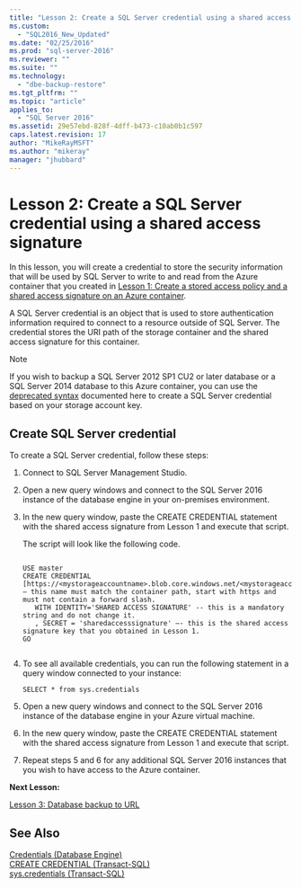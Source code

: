 ```yaml
---
title: "Lesson 2: Create a SQL Server credential using a shared access signature | Microsoft Docs"
ms.custom: 
  - "SQL2016_New_Updated"
ms.date: "02/25/2016"
ms.prod: "sql-server-2016"
ms.reviewer: ""
ms.suite: ""
ms.technology: 
  - "dbe-backup-restore"
ms.tgt_pltfrm: ""
ms.topic: "article"
applies_to: 
  - "SQL Server 2016"
ms.assetid: 29e57ebd-828f-4dff-b473-c10ab0b1c597
caps.latest.revision: 17
author: "MikeRayMSFT"
ms.author: "mikeray"
manager: "jhubbard"
---
```

# Lesson 2: Create a SQL Server credential using a shared access signature
In this lesson, you will create a credential to store the security information that will be used by SQL Server to write to and read from the Azure container that you created in [Lesson 1: Create a stored access policy and a shared access signature  on an Azure container](../relational-databases/lesson-1-create-stored-access-policy-and-shared-access-signature.md).  
  
A SQL Server credential is an object that is used to store authentication information required to connect to a resource outside of SQL Server. The credential stores the URI path of the storage container and the shared access signature for this container.  
  
> [!NOTE]  
> If you wish to backup a SQL Server 2012 SP1 CU2 or later database or a SQL Server 2014 database to this Azure container, you can use the [deprecated syntax](https://technet.microsoft.com/en-US/library/dn435916(v=sql.120).aspx) documented here to create a SQL Server credential based on your storage account key.  
  
## Create SQL Server credential  
To create a SQL Server credential, follow these steps:  
  
1.  Connect to SQL Server Management Studio.  
  
2.  Open a new query windows and connect to the SQL Server 2016 instance of the database engine in your on-premises environment.  
  
3.  In the new query window, paste the CREATE CREDENTIAL statement with the shared access signature from Lesson 1 and execute that script.  
  
    The script will look like the following code.  
  
    ```Transact-SQL  
  
    USE master  
    CREATE CREDENTIAL [https://<mystorageaccountname>.blob.core.windows.net/<mystorageaccountcontainername>] – this name must match the container path, start with https and must not contain a forward slash.  
       WITH IDENTITY='SHARED ACCESS SIGNATURE' -- this is a mandatory string and do not change it.   
       , SECRET = 'sharedaccesssignature' –- this is the shared access signature key that you obtained in Lesson 1.   
    GO  
  
    ```  
  
4.  To see all available credentials, you can run the following statement in a query window connected to your instance:  
  
    ```Transact-SQL  
    SELECT * from sys.credentials  
    ```  
  
5.  Open a new query windows and connect to the SQL Server 2016 instance of the database engine in your Azure virtual machine.  
  
6.  In the new query window, paste the CREATE CREDENTIAL statement with the shared access signature from Lesson 1 and execute that script.  
  
7.  Repeat steps 5 and 6 for any additional SQL Server 2016 instances that you wish to have access to the Azure container.  
  
**Next Lesson:**  
  
[Lesson 3: Database backup to URL](../relational-databases/lesson-3-database-backup-to-url.md)  
  
## See Also  
[Credentials &#40;Database Engine&#41;](../relational-databases/security/authentication-access/credentials-database-engine.md)  
[CREATE CREDENTIAL &#40;Transact-SQL&#41;](../t-sql/statements/create-credential-transact-sql.md)  
[sys.credentials &#40;Transact-SQL&#41;](../relational-databases/system-catalog-views/sys-credentials-transact-sql.md)  
  

